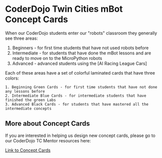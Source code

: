 # CoderDojo Twin Cities mBot Concept Cards

When our CoderDojo students enter our "robots" classroom they generally see three areas:

1. Beginners - for first time students that have not used robots before
2. Intermediate - for students that have done the mBot lessons and are ready to move on to the MicroPython robots
3. Advanced - advanced students using the [AI Racing League Cars]

Each of these areas have a set of colorful laminated cards that have three colors:

    1. Beginning Green Cards - for first time students that have not done any lessons before
    2. Intermediate Blue Cards - for intermediate students that have finished the green Labs
    3. Advanced Black Cards - for students that have mastered all the intermediate concepts

## More about Concept Cards

If you are interested in helping us design new concept cards, please go to our CoderDojo TC Mentor resources here:

[Link to Concept Cards](https://www.coderdojotc.org/CoderDojoTC/designing-concept-cards/)

